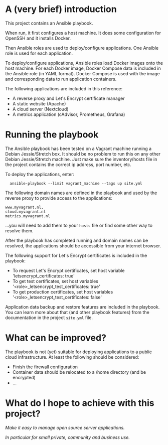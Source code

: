 # A (very brief) introduction

This project contains an Ansible playbook.

When run, it first configures a host machine.
It does some configuration for OpenSSH and it installs Docker.

Then Ansible roles are used to deploy/configure applications.
One Ansible role is used for each application.

To deploy/configure applications, Ansible roles load Docker images onto the host machine.
For each Docker image, Docker Compose data is included in the Ansible role (in YAML format).
Docker Compose is used with the image and corresponding data to run application containers.

The following applications are included in this reference:

- A reverse proxy and Let's Encrypt certificate manager
- A static website (Apache)
- A cloud server (Nextcloud)
- A metrics application (cAdvisor, Prometheus, Grafana)

# Running the playbook

The Ansible playbook has been tested on a Vagrant machine running a Debian Jessie/Stretch box.
It should be no problem to run this on any other Debian Jessie/Stretch machine.
Just make sure the inventory/hosts file in the project contains the correct ip address, port number, etc.

To deploy the applications, enter:

      ansible-playbook --limit vagrant_machine --tags up site.yml

The following domain names are defined in the playbook and used by the reverse proxy to provide access to the applications:

    www.myvagrant.nl, 
    cloud.myvagrant.nl 
    metrics.myvagrant.nl 

...you will need to add them to your `hosts` file or find some other way to resolve them.

After the playbook has completed running and domain names can be resolved, the applications should be accessible from your internet browser.    

The following support for Let's Encrypt certificates is included in the playbook:

   - To request Let's Encrypt certificates, set host variable 'letsencrypt_certificates: true'
   - To get test certificates, set host variables '\<role\>\_letsencrypt\_test\_certificates: true'
   - To get production certificates, set host variables '\<role\>\_letsencrypt\_test\_certificates: false'

Application data backup and restore features are included in the playbook.
You can learn more about that (and other playbook features) from the documentation in the project `site.yml` file.

# What can be improved?

The playbook is not (yet) suitable for deploying applications to a public cloud infrastructure.
At least the following should be considered:

- Finish the firewall configuration
- Container data should be relocated to a /home directory (and be encrypted)
- ...

# What do I hope to achieve with this project?

*Make it easy to manage open source server applications.*

*In particular for small private, community and business use.*
